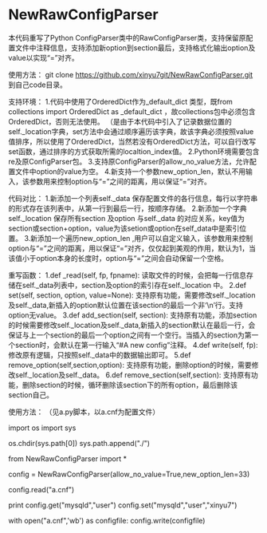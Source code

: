 NewRawConfigParser
==================

本代码重写了Python ConfigParser类中的RawConfigParser类，支持保留原配置文件中注释信息，支持添加新option到section最后，支持格式化输出option及value以实现“=”对齐。

使用方法：
git clone https://github.com/xinyu7git/NewRawConfigParser.git 到自己code目录。

支持环境：
1.代码中使用了OrderedDict作为_default_dict 类型，既from collections import OrderedDict as _default_dict ，故collections包中必须包含OrderedDict，否则无法使用。
（是由于本代码中引入了记录数据位置的self._location字典，set方法中会通过顺序遍历该字典，故该字典必须按照value值排序，所以使用了OrderedDict，当然若没有OrderedDict方法，可以自行改写set函数，通过排序的方式获取所需的localtion_index值。
2.Python环境需要包含re及原ConfigParser包。
3.支持原ConfigParser的allow_no_value方法，允许配置文件中option的value为空。
4.新支持一个参数new_option_len，默认不用输入，该参数用来控制option与“=”之间的距离，用以保证“=”对齐。

代码对比：
1.新添加一个列表self._data 保存配置文件的各行信息，每行以字符串的形式存在该列表中，从第一行到最后一行，按顺序存储。
2.新添加一个字典self._location 保存所有section 及option 与self._data 的对应关系，key值为section或section+option，value为该setion或option在self_data中是索引位置。
3.新添加一个遍历new_option_len ,用户可以自定义输入，该参数用来控制option与“=”之间的距离，用以保证“=”对齐，仅仅起到美观的作用，默认为1，当该值小于option本身的长度时，option与“=”之间会自动保留一个空格。

重写函数：
1.def _read(self, fp, fpname):
读取文件的时候，会把每一行信息存储在self._data列表中，section及option的索引存在self._location 中。
2.def set(self, section, option, value=None):
支持原有功能，需要修改self._location及self._data,新插入的option默认位置在该section的最后一个非‘\n’行。支持option无value。
3.def add_section(self, section):
支持原有功能，添加section的时候需要修改self._location及self._data,新插入的section默认在最后一行，会保证与上一个section的最后一个option之间有一个空行。当插入的section为第一个section时，会默认在第一行输入“#A new config”注释。
4.def write(self, fp):
修改原有逻辑，只按照self._data中的数据输出即可。
5.def remove_option(self,section,option):
支持原有功能，删除option的时候，需要修改self._location及self._data。
6.def remove_section(self,section):
支持原有功能，删除section的时候，循环删除该section下的所有option，最后删除该section自己。

使用方法：
（见a.py脚本，以a.cnf为配置文件）

import os
import sys

os.chdir(sys.path[0])
sys.path.append("./")

from NewRawConfigParser import *

config = NewRawConfigParser(allow_no_value=True,new_option_len=33)

config.read("a.cnf")

print config.get("mysqld","user")
config.set("mysqld","user","xinyu7")

with open("a.cnf",'wb') as configfile:
    config.write(configfile)
